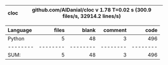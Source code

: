 cloc|github.com/AlDanial/cloc v 1.78  T=0.02 s (300.9 files/s, 32914.2 lines/s)
--- | ---

Language|files|blank|comment|code
:-------|-------:|-------:|-------:|-------:
Python|5|48|3|496
--------|--------|--------|--------|--------
SUM:|5|48|3|496
